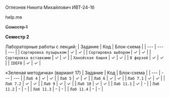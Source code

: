 Оглезнев Никита Михайлович ИВТ-24-1б

help.me

~~Семестр 1~~

**Семестр 2**


Лабораторные работы с лекций:
| Задание | Код | Блок-схема |
| --- | --- | --- |
| `Сортировка пузырьком` | ✓  | ✓ |
| `Сортировка выбором` | ✓  | ✓ |
| `Сортировка вставками` | ✓  | ✓ |
| `Ханойская башня` | ✓  | ✓ |
| `8 ферзей` | ✓  | ✓ |
| `IDEF0` | ✓  | ✓ |



«Зеленая методичка» (вариант 17)
| Задание | Код | Блок-схема |
| --- | --- | --- |
| `Лаб 4` | ✓  | ✓ |
| `Лаб 5` | ✓  | ✓ |
| `Лаб 6` | ✓  | ✓ |
| `Лаб 7.1` | ✓  | ✓ |
| `Лаб 7.2` | ✓  | ✓ |
| `Лаб 9` | ✓  | ✓ |
| `Лаб 10` | ✓  | ✓ |
| `Лаб 11.1` | ✓  | - |
| `Лаб 11.2` | -  | - |
| `Лаб 11.3` | -  | - |
| `Лаб 11.4` | -  | - |

